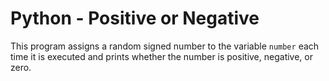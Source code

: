 # Python - Positive or Negative

This program assigns a random signed number to the variable `number` each time it is executed and prints whether the number is positive, negative, or zero. 
